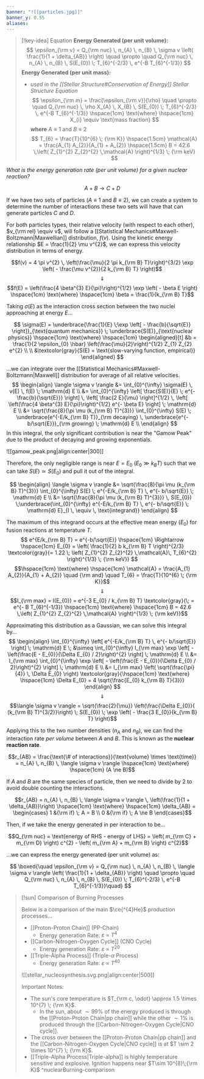 ```yaml
---
banner: "![[particles.jpg]]"
banner_y: 0.55
aliases:
---
```


> [!key-idea] Equation
> **Energy Generated (per unit volume):**
> $$
>\epsilon_{\rm v} = Q_{\rm nuc} \,  n_{A} \, n_{B} \, \sigma v \left( \frac{1}{1 + \delta_{AB}} \right) \quad \propto \quad Q_{\rm nuc} \,  n_{A} \, n_{B} \, S(E_{0}) \; T_{6}^{-2/3} \, e^{-B T_{6}^{-1/3}}
> $$
> **Energy Generated (per unit mass):** 
> - *used in the [[Stellar Structure#Conservation of Energy]] Stellar Structure Equation*
> $$
> \epsilon_{\rm m} = \frac{\epsilon_{\rm v}}{\rho} \quad \propto \quad Q_{\rm nuc} \, \rho X_{A} \, X_{B} \, S(E_{0}) \; T_{6}^{-2/3} \, e^{-B T_{6}^{-1/3}}
> \hspace{1cm} \text{where} \hspace{1cm} X_{i} \equiv \text{mass fraction}
> $$
> **where** $A \equiv 1$ and $B \equiv 2$
> $$
> T_{6} = \frac{T}{10^{6} \; {\rm K}} \hspace{1.5cm}
> \mathcal{A} = \frac{A_{1} A_{2}}{A_{1} + A_{2}} \hspace{1.5cm}
> B = 42.6 \,\left( Z_{1}^{2} Z_{2}^{2} \,\mathcal{A} \right)^{1/3} \; {\rm keV}
> $$

*What is the energy generation rate (per unit volume) for a given nuclear reaction?* 

$$A + B \longrightarrow C + D$$

If we have two sets of particles ($A\equiv 1$ and $B \equiv 2$), we can create a system to determine the number of interactions these two sets will have that can generate particles $C$ and $D$.

For both particles types, their relative velocity (with respect to each other), $v_{\rm rel} \equiv v$,  will follow a [[Statistical Mechanics#Maxwell-Boltzmann|Maxwellian]] distribution, $f(v)$. Using the kinetic energy relationship $E = \frac{1}{2} \mu v^{2}$, we can express this velocity distribution in terms of energy.

$$f(v) = 4 \pi v^{2} \, \left(\frac{\mu}{2 \pi k_{\rm B} T}\right)^{3/2} \exp \left( - \frac{\mu v^{2}}{2 k_{\rm B} T}  \right)$$
$$\Downarrow$$
$$f(E) = \left(\frac{4 \beta^{3} E}{\pi}\right)^{1/2} \exp \left( - \beta E \right) \hspace{1cm} \text{where} \hspace{1cm} \beta = \frac{1}{k_{\rm B} T}$$

Taking $\sigma(E)$ as the interaction cross section between the two nuclei approaching at energy $E$...

$$
\sigma(E) = \underbrace{\frac{1}{E} \;\exp \left[ - \frac{b}{\sqrt{E}} \right]}_{\text{quantum mechanics}} \; \underbrace{S(E)}_{\text{nuclear physics}}
\hspace{1cm} \text{where} \hspace{1cm} 
\begin{aligned}[t]
	&b = \frac{1}{2 \epsilon_{0} \hbar} \left(\frac{\mu}{2}\right)^{1/2} Z_{1} Z_{2} e^{2} \\
	\\
	&\textcolor{gray}{S(E) = \text{slow-varying function, empirical}}
\end{aligned}
$$

...we can integrate over the [[Statistical Mechanics#Maxwell-Boltzmann|Maxwell]] distribution for average of all relative velocities.
$$
\begin{align}
	\langle \sigma v \rangle &= \int_{0}^{\infty} \sigma(E) \, v(E) \, f(E) \; \mathrm{d} E \\
	&= \int_{0}^{\infty} \left[ \frac{S(E)}{E} \; e^{- \frac{b}{\sqrt{E}}} \right] \, \left[ \frac{2 E}{\mu} \right]^{1/2} \, \left[ \left(\frac{4 \beta^{3} E}{\pi}\right)^{1/2} e^{- \beta E} \right] \; \mathrm{d} E \\
	&= \sqrt{\frac{8}{\pi \mu (k_{\rm B} T)^{3}}} \int_{0}^{\infty} S(E) \; \underbrace{e^{-E/k_{\rm B} T}}_{\rm decaying} \, \underbrace{e^{- b/\sqrt{E}}}_{\rm growing} \; \mathrm{d} E \\
\end{align}
$$
In this integral, the only significant contribution is near the "Gamow Peak" due to the product of decaying and growing exponentials.

![[gamow_peak.png|align:center|300]]

Therefore, the only negligible range is near $E=E_{0}$ ($E_{0} \gg k_{B} T$) such that we can take $S(E) \simeq S(E_{0})$ and pull it out of the integral.

$$
\begin{align}
	\langle \sigma v \rangle &= \sqrt{\frac{8}{\pi \mu (k_{\rm B} T)^{3}}} \int_{0}^{\infty} S(E) \; e^{-E/k_{\rm B} T} \, e^{- b/\sqrt{E}} \; \mathrm{d} E \\
	&= \sqrt{\frac{8}{\pi \mu (k_{\rm B} T)^{3}}} \, S(E_{0}) \;\underbrace{\int_{0}^{\infty} e^{-E/k_{\rm B} T} \, e^{- b/\sqrt{E}} \; \mathrm{d} E}_{I \, \equiv \, \text{integrand}}
\end{align}
$$

The maximum of this integrand occurs at the effective mean energy ($E_{0}$) for fusion reactions at temperature $T$.
$$
e^{E/k_{\rm B} T} = e^{-b/\sqrt{E}}
\hspace{1cm} \Rightarrow \hspace{1cm} 
E_{0} = \left( \frac{1}{2} b k_{\rm B} T \right)^{2/3} \textcolor{gray}{= 1.22 \; \left( Z_{1}^{2} Z_{2}^{2} \,\mathcal{A}\, T_{6}^{2} \right)^{1/3} \; {\rm keV}} 
$$
$$\hspace{1cm} \text{where} \hspace{1cm}
\mathcal{A} = \frac{A_{1} A_{2}}{A_{1} + A_{2}} 
\quad {\rm and} \quad 
T_{6} = \frac{T}{10^{6} \; {\rm K}}$$
$$\Downarrow$$
$$I_{\rm max} = I(E_{0}) = e^{-3 E_{0} / k_{\rm B} T} \textcolor{gray}{\; = e^{- B T_{6}^{-1/3}} \hspace{1cm} \text{where} \hspace{1cm} B = 42.6 \,\left( Z_{1}^{2} Z_{2}^{2} \,\mathcal{A} \right)^{1/3} \; {\rm keV}}$$

Approximating this distribution as a Gaussian, we can solve this integral by...
$$
\begin{align}
	\int_{0}^{\infty} \left[ e^{-E/k_{\rm B} T} \, e^{- b/\sqrt{E}} \right] \; \mathrm{d} E \; &\simeq \int_{0}^{\infty} I_{\rm max} \exp \left[ - \left(\frac{E - E_{0}}{\Delta E_{0} / 2}\right)^{2} \right] \; \mathrm{d} E \\
	&= I_{\rm max} \int_{0}^{\infty} \exp \left[ - \left(\frac{E - E_{0}}{\Delta E_{0} / 2}\right)^{2} \right] \; \mathrm{d} E \\
	&= I_{\rm max} \left( \sqrt{\frac{\pi}{4}} \, \Delta E_{0} \right) \textcolor{gray}{\hspace{1cm} \text{where} \hspace{1cm} \Delta E_{0} = 4 \sqrt{\frac{E_{0} k_{\rm B} T}{3}}}
\end{align}
$$
$$\Downarrow$$
$$\langle \sigma v \rangle = \sqrt{\frac{2}{\mu}} \left(\frac{\Delta E_{0}}{ (k_{\rm B} T)^{3/2}}\right) \; S(E_{0}) \; \exp \left( - \frac{3 E_{0}}{k_{\rm B} T} \right)$$

Applying this to the two number densities ($n_{A}$ and $n_{B}$), we can find the interaction rate *per volume* between $A$ and $B$. This is known as the **nuclear reaction rate**.

$$r_{AB} = \frac{\text{\# of interactions}}{\text{volume} \times \text{time}} = n_{A} \, n_{B} \, \langle \sigma v \rangle \hspace{1cm} \text{where} \hspace{1cm} (A \ne B)$$

If $A$ and $B$ are the same species of particle, then we need to divide by 2 to avoid double counting the interactions.

$$r_{AB} = n_{A} \, n_{B} \, \langle \sigma v \rangle \, \left(\frac{1}{1 + \delta_{AB}}\right) \hspace{1cm} \text{where} \hspace{1cm} \delta_{AB} = \begin{cases}
1 &{\rm if} \; A = B \\
0 &{\rm if} \; A \ne B
\end{cases}$$

Then, if we take the energy generated in per interaction to be...

$$Q_{\rm nuc} = \text{energy of RHS - energy of LHS} = \left( m_{\rm C} + m_{\rm D} \right) c^{2} - \left( m_{\rm A} + m_{\rm B} \right) c^{2}$$

...we can express the energy generated (per unit volume) as: 

$$
\boxed{\quad \epsilon_{\rm v} = Q_{\rm nuc} \,  n_{A} \, n_{B} \, \langle \sigma v \rangle \left( \frac{1}{1 + \delta_{AB}} \right) \quad \propto \quad Q_{\rm nuc} \,  n_{A} \, n_{B} \, S(E_{0}) \; T_{6}^{-2/3} \, e^{-B T_{6}^{-1/3}}\quad}
$$

> [!sun] Comparison of Burning Processes
>
> Below is a comparison of the main $\ce{^{4}He}$ production processes...
> - [[Proton-Proton Chain]] (PP-Chain)
> 	- Energy generation Rate: $\varepsilon \; \propto \; T^{4}$
> - [[Carbon-Nitrogen-Oxygen Cycle]] (CNO Cycle)
> 	- Energy generation Rate: $\varepsilon \; \propto \; T^{20}$
> - [[Triple-Alpha Process]] (Triple-$\alpha$ Process)
> 	- Energy generation Rate: $\varepsilon \; \propto \; T^{40}$
>
> ![[stellar_nucleosynthesis.svg.png|align:center|500]]
>
> Important Notes:
> - The sun's core temperature is $T_{\rm c, \odot} \approx 1.5 \times 10^{7} \; {\rm K}$.
> 	- In the sun, about $\sim 99 \%$ of the energy produced is through the [[Proton-Proton Chain|pp chain]] while the other $\sim 1 \%$ is produced through the [[Carbon-Nitrogen-Oxygen Cycle|CNO cycle]].
> - The cross over between the [[Proton-Proton Chain|pp chain]] and the [[Carbon-Nitrogen-Oxygen Cycle|CNO cycle]] is at $T \sim 2 \times 10^{7} \; {\rm K}$.
> - [[Triple-Alpha Process|Triple-alpha]] is highly temperature sensitive and explosive. Ignition happens near $T\sim 10^{8}\;{\rm K}$
^nuclearBurning-comparison